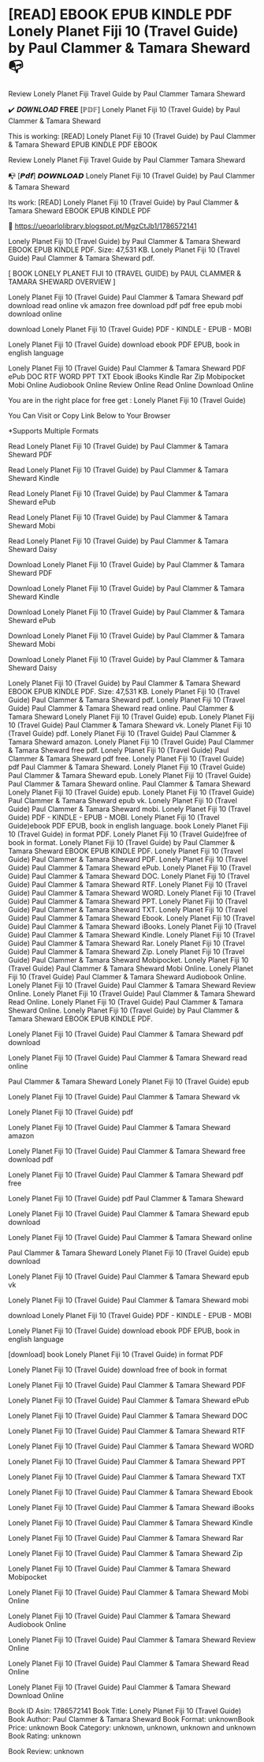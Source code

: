 # [READ] EBOOK EPUB KINDLE PDF Lonely Planet Fiji 10 (Travel Guide) by  Paul Clammer &  Tamara Sheward 📭
Review Lonely Planet Fiji Travel Guide by Paul Clammer Tamara Sheward

✔️ 𝑫𝑶𝑾𝑵𝑳𝑶𝑨𝑫 𝐅𝐑𝐄𝐄 [ℙ𝔻𝔽] Lonely Planet Fiji 10 (Travel Guide) by Paul Clammer & Tamara Sheward

This is working: [READ] Lonely Planet Fiji 10 (Travel Guide) by Paul Clammer & Tamara Sheward EPUB KINDLE PDF EBOOK


Review Lonely Planet Fiji Travel Guide by Paul Clammer Tamara Sheward

📭 [𝙋𝙙𝙛] 𝘿𝙊𝙒𝙉𝙇𝙊𝘼𝘿 Lonely Planet Fiji 10 (Travel Guide) by Paul Clammer & Tamara Sheward

Its work: [READ] Lonely Planet Fiji 10 (Travel Guide) by Paul Clammer & Tamara Sheward EBOOK EPUB KINDLE PDF



📢 https://ueoarlolibrary.blogspot.pt/MgzCtJb1/1786572141



Lonely Planet Fiji 10 (Travel Guide) by Paul Clammer & Tamara Sheward EBOOK EPUB KINDLE PDF. Size: 47,531 KB. Lonely Planet Fiji 10 (Travel Guide) Paul Clammer & Tamara Sheward pdf.

[ BOOK LONELY PLANET FIJI 10 (TRAVEL GUIDE) by PAUL CLAMMER & TAMARA SHEWARD OVERVIEW ]

Lonely Planet Fiji 10 (Travel Guide) Paul Clammer & Tamara Sheward pdf download read online vk amazon free download pdf pdf free epub mobi download online

download Lonely Planet Fiji 10 (Travel Guide) PDF - KINDLE - EPUB - MOBI

Lonely Planet Fiji 10 (Travel Guide) download ebook PDF EPUB, book in english language

Lonely Planet Fiji 10 (Travel Guide) Paul Clammer & Tamara Sheward PDF ePub DOC RTF WORD PPT TXT Ebook iBooks Kindle Rar Zip Mobipocket Mobi Online Audiobook Online Review Online Read Online Download Online

You are in the right place for free get : Lonely Planet Fiji 10 (Travel Guide)

You Can Visit or Copy Link Below to Your Browser

*Supports Multiple Formats

Read Lonely Planet Fiji 10 (Travel Guide) by Paul Clammer & Tamara Sheward PDF

Read Lonely Planet Fiji 10 (Travel Guide) by Paul Clammer & Tamara Sheward Kindle

Read Lonely Planet Fiji 10 (Travel Guide) by Paul Clammer & Tamara Sheward ePub

Read Lonely Planet Fiji 10 (Travel Guide) by Paul Clammer & Tamara Sheward Mobi

Read Lonely Planet Fiji 10 (Travel Guide) by Paul Clammer & Tamara Sheward Daisy

Download Lonely Planet Fiji 10 (Travel Guide) by Paul Clammer & Tamara Sheward PDF

Download Lonely Planet Fiji 10 (Travel Guide) by Paul Clammer & Tamara Sheward Kindle

Download Lonely Planet Fiji 10 (Travel Guide) by Paul Clammer & Tamara Sheward ePub

Download Lonely Planet Fiji 10 (Travel Guide) by Paul Clammer & Tamara Sheward Mobi

Download Lonely Planet Fiji 10 (Travel Guide) by Paul Clammer & Tamara Sheward Daisy

Lonely Planet Fiji 10 (Travel Guide) by Paul Clammer & Tamara Sheward EBOOK EPUB KINDLE PDF. Size: 47,531 KB. Lonely Planet Fiji 10 (Travel Guide) Paul Clammer & Tamara Sheward pdf. Lonely Planet Fiji 10 (Travel Guide) Paul Clammer & Tamara Sheward read online. Paul Clammer & Tamara Sheward Lonely Planet Fiji 10 (Travel Guide) epub. Lonely Planet Fiji 10 (Travel Guide) Paul Clammer & Tamara Sheward vk. Lonely Planet Fiji 10 (Travel Guide) pdf. Lonely Planet Fiji 10 (Travel Guide) Paul Clammer & Tamara Sheward amazon. Lonely Planet Fiji 10 (Travel Guide) Paul Clammer & Tamara Sheward free pdf. Lonely Planet Fiji 10 (Travel Guide) Paul Clammer & Tamara Sheward pdf free. Lonely Planet Fiji 10 (Travel Guide) pdf Paul Clammer & Tamara Sheward. Lonely Planet Fiji 10 (Travel Guide) Paul Clammer & Tamara Sheward epub. Lonely Planet Fiji 10 (Travel Guide) Paul Clammer & Tamara Sheward online. Paul Clammer & Tamara Sheward Lonely Planet Fiji 10 (Travel Guide) epub. Lonely Planet Fiji 10 (Travel Guide) Paul Clammer & Tamara Sheward epub vk. Lonely Planet Fiji 10 (Travel Guide) Paul Clammer & Tamara Sheward mobi. Lonely Planet Fiji 10 (Travel Guide) PDF - KINDLE - EPUB - MOBI. Lonely Planet Fiji 10 (Travel Guide)ebook PDF EPUB, book in english language. book Lonely Planet Fiji 10 (Travel Guide) in format PDF. Lonely Planet Fiji 10 (Travel Guide)free of book in format. Lonely Planet Fiji 10 (Travel Guide) by Paul Clammer & Tamara Sheward EBOOK EPUB KINDLE PDF. Lonely Planet Fiji 10 (Travel Guide) Paul Clammer & Tamara Sheward PDF. Lonely Planet Fiji 10 (Travel Guide) Paul Clammer & Tamara Sheward ePub. Lonely Planet Fiji 10 (Travel Guide) Paul Clammer & Tamara Sheward DOC. Lonely Planet Fiji 10 (Travel Guide) Paul Clammer & Tamara Sheward RTF. Lonely Planet Fiji 10 (Travel Guide) Paul Clammer & Tamara Sheward WORD. Lonely Planet Fiji 10 (Travel Guide) Paul Clammer & Tamara Sheward PPT. Lonely Planet Fiji 10 (Travel Guide) Paul Clammer & Tamara Sheward TXT. Lonely Planet Fiji 10 (Travel Guide) Paul Clammer & Tamara Sheward Ebook. Lonely Planet Fiji 10 (Travel Guide) Paul Clammer & Tamara Sheward iBooks. Lonely Planet Fiji 10 (Travel Guide) Paul Clammer & Tamara Sheward Kindle. Lonely Planet Fiji 10 (Travel Guide) Paul Clammer & Tamara Sheward Rar. Lonely Planet Fiji 10 (Travel Guide) Paul Clammer & Tamara Sheward Zip. Lonely Planet Fiji 10 (Travel Guide) Paul Clammer & Tamara Sheward Mobipocket. Lonely Planet Fiji 10 (Travel Guide) Paul Clammer & Tamara Sheward Mobi Online. Lonely Planet Fiji 10 (Travel Guide) Paul Clammer & Tamara Sheward Audiobook Online. Lonely Planet Fiji 10 (Travel Guide) Paul Clammer & Tamara Sheward Review Online. Lonely Planet Fiji 10 (Travel Guide) Paul Clammer & Tamara Sheward Read Online. Lonely Planet Fiji 10 (Travel Guide) Paul Clammer & Tamara Sheward Online. Lonely Planet Fiji 10 (Travel Guide) by Paul Clammer & Tamara Sheward EBOOK EPUB KINDLE PDF.

Lonely Planet Fiji 10 (Travel Guide) Paul Clammer & Tamara Sheward pdf download

Lonely Planet Fiji 10 (Travel Guide) Paul Clammer & Tamara Sheward read online

Paul Clammer & Tamara Sheward Lonely Planet Fiji 10 (Travel Guide) epub

Lonely Planet Fiji 10 (Travel Guide) Paul Clammer & Tamara Sheward vk

Lonely Planet Fiji 10 (Travel Guide) pdf

Lonely Planet Fiji 10 (Travel Guide) Paul Clammer & Tamara Sheward amazon

Lonely Planet Fiji 10 (Travel Guide) Paul Clammer & Tamara Sheward free download pdf

Lonely Planet Fiji 10 (Travel Guide) Paul Clammer & Tamara Sheward pdf free

Lonely Planet Fiji 10 (Travel Guide) pdf Paul Clammer & Tamara Sheward

Lonely Planet Fiji 10 (Travel Guide) Paul Clammer & Tamara Sheward epub download

Lonely Planet Fiji 10 (Travel Guide) Paul Clammer & Tamara Sheward online

Paul Clammer & Tamara Sheward Lonely Planet Fiji 10 (Travel Guide) epub download

Lonely Planet Fiji 10 (Travel Guide) Paul Clammer & Tamara Sheward epub vk

Lonely Planet Fiji 10 (Travel Guide) Paul Clammer & Tamara Sheward mobi

download Lonely Planet Fiji 10 (Travel Guide) PDF - KINDLE - EPUB - MOBI

Lonely Planet Fiji 10 (Travel Guide) download ebook PDF EPUB, book in english language

[download] book Lonely Planet Fiji 10 (Travel Guide) in format PDF

Lonely Planet Fiji 10 (Travel Guide) download free of book in format

Lonely Planet Fiji 10 (Travel Guide) Paul Clammer & Tamara Sheward PDF

Lonely Planet Fiji 10 (Travel Guide) Paul Clammer & Tamara Sheward ePub

Lonely Planet Fiji 10 (Travel Guide) Paul Clammer & Tamara Sheward DOC

Lonely Planet Fiji 10 (Travel Guide) Paul Clammer & Tamara Sheward RTF

Lonely Planet Fiji 10 (Travel Guide) Paul Clammer & Tamara Sheward WORD

Lonely Planet Fiji 10 (Travel Guide) Paul Clammer & Tamara Sheward PPT

Lonely Planet Fiji 10 (Travel Guide) Paul Clammer & Tamara Sheward TXT

Lonely Planet Fiji 10 (Travel Guide) Paul Clammer & Tamara Sheward Ebook

Lonely Planet Fiji 10 (Travel Guide) Paul Clammer & Tamara Sheward iBooks

Lonely Planet Fiji 10 (Travel Guide) Paul Clammer & Tamara Sheward Kindle

Lonely Planet Fiji 10 (Travel Guide) Paul Clammer & Tamara Sheward Rar

Lonely Planet Fiji 10 (Travel Guide) Paul Clammer & Tamara Sheward Zip

Lonely Planet Fiji 10 (Travel Guide) Paul Clammer & Tamara Sheward Mobipocket

Lonely Planet Fiji 10 (Travel Guide) Paul Clammer & Tamara Sheward Mobi Online

Lonely Planet Fiji 10 (Travel Guide) Paul Clammer & Tamara Sheward Audiobook Online

Lonely Planet Fiji 10 (Travel Guide) Paul Clammer & Tamara Sheward Review Online

Lonely Planet Fiji 10 (Travel Guide) Paul Clammer & Tamara Sheward Read Online

Lonely Planet Fiji 10 (Travel Guide) Paul Clammer & Tamara Sheward Download Online

Book ID Asin: 1786572141
Book Title: Lonely Planet Fiji 10 (Travel Guide)
Book Author: Paul Clammer & Tamara Sheward
Book Format: unknownBook Price: unknown
Book Category: unknown, unknown, unknown and unknown
Book Rating: unknown

Book Review: unknown

